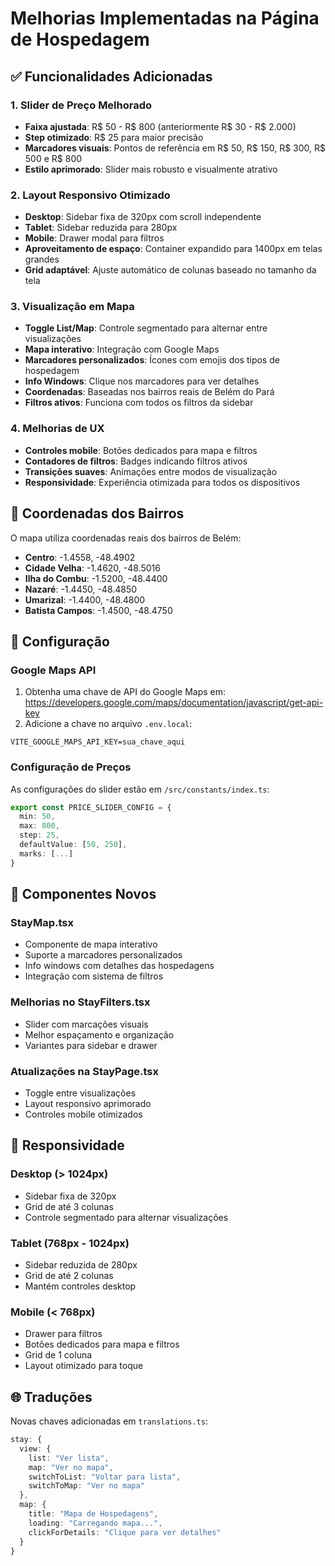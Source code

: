 # Melhorias Implementadas na Página de Hospedagem

## ✅ Funcionalidades Adicionadas

### 1. Slider de Preço Melhorado
- **Faixa ajustada**: R$ 50 - R$ 800 (anteriormente R$ 30 - R$ 2.000)
- **Step otimizado**: R$ 25 para maior precisão
- **Marcadores visuais**: Pontos de referência em R$ 50, R$ 150, R$ 300, R$ 500 e R$ 800
- **Estilo aprimorado**: Slider mais robusto e visualmente atrativo

### 2. Layout Responsivo Otimizado
- **Desktop**: Sidebar fixa de 320px com scroll independente
- **Tablet**: Sidebar reduzida para 280px
- **Mobile**: Drawer modal para filtros
- **Aproveitamento de espaço**: Container expandido para 1400px em telas grandes
- **Grid adaptável**: Ajuste automático de colunas baseado no tamanho da tela

### 3. Visualização em Mapa
- **Toggle List/Map**: Controle segmentado para alternar entre visualizações
- **Mapa interativo**: Integração com Google Maps
- **Marcadores personalizados**: Ícones com emojis dos tipos de hospedagem
- **Info Windows**: Clique nos marcadores para ver detalhes
- **Coordenadas**: Baseadas nos bairros reais de Belém do Pará
- **Filtros ativos**: Funciona com todos os filtros da sidebar

### 4. Melhorias de UX
- **Controles mobile**: Botões dedicados para mapa e filtros
- **Contadores de filtros**: Badges indicando filtros ativos
- **Transições suaves**: Animações entre modos de visualização
- **Responsividade**: Experiência otimizada para todos os dispositivos

## 📍 Coordenadas dos Bairros

O mapa utiliza coordenadas reais dos bairros de Belém:
- **Centro**: -1.4558, -48.4902
- **Cidade Velha**: -1.4620, -48.5016
- **Ilha do Combu**: -1.5200, -48.4400
- **Nazaré**: -1.4450, -48.4850
- **Umarizal**: -1.4400, -48.4800
- **Batista Campos**: -1.4500, -48.4750

## 🔧 Configuração

### Google Maps API
1. Obtenha uma chave de API do Google Maps em: https://developers.google.com/maps/documentation/javascript/get-api-key
2. Adicione a chave no arquivo `.env.local`:
```
VITE_GOOGLE_MAPS_API_KEY=sua_chave_aqui
```

### Configuração de Preços
As configurações do slider estão em `/src/constants/index.ts`:
```typescript
export const PRICE_SLIDER_CONFIG = {
  min: 50,
  max: 800,
  step: 25,
  defaultValue: [50, 250],
  marks: [...]
}
```

## 🎨 Componentes Novos

### StayMap.tsx
- Componente de mapa interativo
- Suporte a marcadores personalizados
- Info windows com detalhes das hospedagens
- Integração com sistema de filtros

### Melhorias no StayFilters.tsx
- Slider com marcações visuais
- Melhor espaçamento e organização
- Variantes para sidebar e drawer

### Atualizações na StayPage.tsx
- Toggle entre visualizações
- Layout responsivo aprimorado
- Controles mobile otimizados

## 📱 Responsividade

### Desktop (> 1024px)
- Sidebar fixa de 320px
- Grid de até 3 colunas
- Controle segmentado para alternar visualizações

### Tablet (768px - 1024px)
- Sidebar reduzida de 280px
- Grid de até 2 colunas
- Mantém controles desktop

### Mobile (< 768px)
- Drawer para filtros
- Botões dedicados para mapa e filtros
- Grid de 1 coluna
- Layout otimizado para toque

## 🌐 Traduções

Novas chaves adicionadas em `translations.ts`:
```typescript
stay: {
  view: {
    list: "Ver lista",
    map: "Ver no mapa",
    switchToList: "Voltar para lista",
    switchToMap: "Ver no mapa"
  },
  map: {
    title: "Mapa de Hospedagens",
    loading: "Carregando mapa...",
    clickForDetails: "Clique para ver detalhes"
  }
}
```
